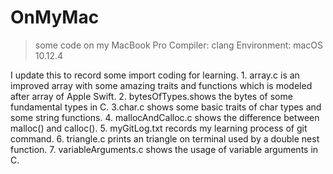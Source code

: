 # OnMyMac
> some code on my MacBook Pro
> Compiler: clang
> Environment: macOS 10.12.4

I update this to record some import coding for learning.
	1. array.c is an improved array with some amazing traits and functions which is modeled after array of Apple Swift.
	2. bytesOfTypes.shows the bytes of some fundamental types in C.
	3.char.c shows some basic traits of char types and some string functions.
	4. mallocAndCalloc.c shows the difference between malloc() and calloc().
	5. myGitLog.txt records my learning process of git command.
	6. triangle.c prints an triangle on terminal used by a double nest function.
	7. variableArguments.c shows the usage of variable arguments in C.


